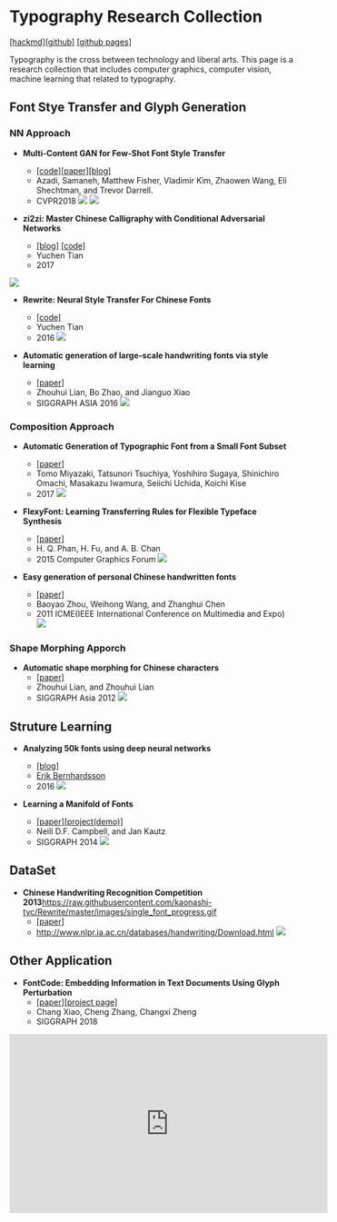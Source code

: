 # Typography Research Collection
[[hackmd]](https://hackmd.io/s/B1BZCZpPX)[[github]](https://github.com/IShengFang/TypographyResearchCollection) [[github pages]](https://ishengfang.github.io/TypographyResearchCollection/)

Typography is the cross between technology and liberal arts. 
This page is a research collection that includes computer graphics, computer vision, machine learning that related to typography.

## Font Stye Transfer and Glyph Generation
### NN Approach
- **Multi-Content GAN for Few-Shot Font Style Transfer**
    - [[code]](https://github.com/azadis/MC-GAN)[[paper]](https://arxiv.org/abs/1712.00516)[[blog]](https://bair.berkeley.edu/blog/2018/03/13/mcgan/)
    - Azadi, Samaneh, Matthew Fisher, Vladimir Kim, Zhaowen Wang, Eli Shechtman, and Trevor Darrell.
    - CVPR2018
![](https://bair.berkeley.edu/static/blog/mcgan/given-new-titles.jpg)
![](https://bair.berkeley.edu/static/blog/mcgan/ft51_1_fake_B.gif)

- **zi2zi: Master Chinese Calligraphy with Conditional Adversarial Networks**
    - [[blog]](https://kaonashi-tyc.github.io/2017/04/06/zi2zi.html) [[code]](https://github.com/kaonashi-tyc/zi2zi)
    - Yuchen Tian
    - 2017

![](https://kaonashi-tyc.github.io/assets/intro.gif)

- **Rewrite: Neural Style Transfer For Chinese Fonts**
    - [[code]](https://github.com/kaonashi-tyc/Rewrite)
    - Yuchen Tian
    - 2016
![](https://raw.githubusercontent.com/kaonashi-tyc/Rewrite/master/images/single_font_progress.gif)

- **Automatic generation of large-scale handwriting fonts via style learning**
    - [[paper]](https://dl.acm.org/citation.cfm?id=3005371)
    - Zhouhui Lian, Bo Zhao, and Jianguo Xiao
    - SIGGRAPH ASIA 2016
![](https://ai2-s2-public.s3.amazonaws.com/figures/2017-08-08/a9c74b454bfaedceb0c06a3d82f133e4c9c0257e/3-Figure4-1.png)

### Composition Approach
- **Automatic Generation of Typographic Font from a Small Font Subset**
    - [[paper]](https://arxiv.org/abs/1701.05703)
    - Tomo Miyazaki, Tatsunori Tsuchiya, Yoshihiro Sugaya, Shinichiro Omachi, Masakazu Iwamura, Seiichi Uchida, Koichi Kise
    - 2017
![](https://pbs.twimg.com/media/C22YtOvWEAA8XsT.jpg)

- **FlexyFont: Learning Transferring Rules for Flexible Typeface Synthesis**
    - [[paper]](https://doi.org/10.1111/cgf.12763)
    - H. Q. Phan, H. Fu, and A. B. Chan
    - 2015 Computer Graphics Forum
![](https://ai2-s2-public.s3.amazonaws.com/figures/2017-08-08/616f7c6bf71946430db5561cfa4045a022f29f7f/4-Figure4-1.png)

- **Easy generation of personal Chinese handwritten fonts**
    - [[paper]](https://ieeexplore.ieee.org/document/6011892/)
    - Baoyao Zhou, Weihong Wang, and Zhanghui Chen
    - 2011 ICME(IEEE International Conference on Multimedia and Expo)
![](https://ai2-s2-public.s3.amazonaws.com/figures/2017-08-08/4760fce6c4ce72b17abe9595f1e635b6ecef70fc/3-Figure2-1.png)

### Shape Morphing Apporch
- **Automatic shape morphing for Chinese characters**
    - [[paper]](https://dl.acm.org/citation.cfm?id=2407748)
    - Zhouhui Lian, and Zhouhui Lian
    - SIGGRAPH Asia 2012 
![](https://ai2-s2-public.s3.amazonaws.com/figures/2017-08-08/f4de25085605e82bd635666cd5676a7075e77520/2-Figure2-1.png)

## Struture Learning
- **Analyzing 50k fonts using deep neural networks**
    - [[blog]](https://erikbern.com/2016/01/21/analyzing-50k-fonts-using-deep-neural-networks.html)
    - [Erik Bernhardsson](https://erikbern.com/about.html)
    - 2016
![](https://erikbern.com/assets/animated_font.gif)

- **Learning a Manifold of Fonts**
    - [[paper]](http://vecg.cs.ucl.ac.uk/Projects/projects_fonts/papers/siggraph14_learning_fonts.pdf)[[project(demo)]](http://vecg.cs.ucl.ac.uk/Projects/projects_fonts/projects_fonts.html)
    - Neill D.F. Campbell, and Jan Kautz
    - SIGGRAPH 2014
![](http://vecg.cs.ucl.ac.uk/Projects/projects_fonts/images/projects/font_hamburgefon_large.png)

## DataSet
- **Chinese Handwriting Recognition Competition 2013**https://raw.githubusercontent.com/kaonashi-tyc/Rewrite/master/images/single_font_progress.gif
    - [[paper]](https://www.google.com/url?sa=t&rct=j&q=&esrc=s&source=web&cd=3&ved=2ahUKEwipwtmZ3NXdAhUJyrwKHYBuAp4QFjACegQIAxAC&url=http%3A%2F%2Fblog.sciencenet.cn%2Fhome.php%3Fmod%3Dattachment%26id%3D48833&usg=AOvVaw3z6eOWVROK6CCdPly6Te5n)
    - http://www.nlpr.ia.ac.cn/databases/handwriting/Download.html
![](http://www.nlpr.ia.ac.cn/databases/handwriting/source/image002.jpg)

## Other Application
- **FontCode: Embedding Information in Text Documents Using Glyph Perturbation**
    - [[paper]](http://www.cs.columbia.edu/cg/fontcode/fontcode.pdf)[[project page]](http://www.cs.columbia.edu/cg/fontcode/)
    - Chang Xiao, Cheng Zhang, Changxi Zheng 
    - SIGGRAPH 2018
<iframe width="560" height="315" src="https://www.youtube.com/embed/dejrBf9jW24" frameborder="0" allow="autoplay; encrypted-media" allowfullscreen></iframe>
